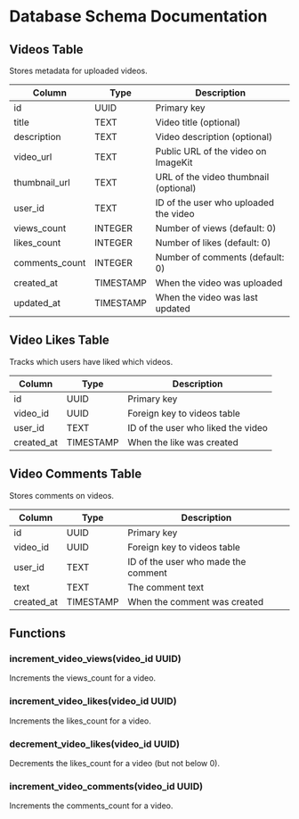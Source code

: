 # Database Schema Documentation

## Videos Table

Stores metadata for uploaded videos.

| Column         | Type      | Description                           |
| -------------- | --------- | ------------------------------------- |
| id             | UUID      | Primary key                           |
| title          | TEXT      | Video title (optional)                |
| description    | TEXT      | Video description (optional)          |
| video_url      | TEXT      | Public URL of the video on ImageKit   |
| thumbnail_url  | TEXT      | URL of the video thumbnail (optional) |
| user_id        | TEXT      | ID of the user who uploaded the video |
| views_count    | INTEGER   | Number of views (default: 0)          |
| likes_count    | INTEGER   | Number of likes (default: 0)          |
| comments_count | INTEGER   | Number of comments (default: 0)       |
| created_at     | TIMESTAMP | When the video was uploaded           |
| updated_at     | TIMESTAMP | When the video was last updated       |

## Video Likes Table

Tracks which users have liked which videos.

| Column     | Type      | Description                        |
| ---------- | --------- | ---------------------------------- |
| id         | UUID      | Primary key                        |
| video_id   | UUID      | Foreign key to videos table        |
| user_id    | TEXT      | ID of the user who liked the video |
| created_at | TIMESTAMP | When the like was created          |

## Video Comments Table

Stores comments on videos.

| Column     | Type      | Description                         |
| ---------- | --------- | ----------------------------------- |
| id         | UUID      | Primary key                         |
| video_id   | UUID      | Foreign key to videos table         |
| user_id    | TEXT      | ID of the user who made the comment |
| text       | TEXT      | The comment text                    |
| created_at | TIMESTAMP | When the comment was created        |

## Functions

### increment_video_views(video_id UUID)

Increments the views_count for a video.

### increment_video_likes(video_id UUID)

Increments the likes_count for a video.

### decrement_video_likes(video_id UUID)

Decrements the likes_count for a video (but not below 0).

### increment_video_comments(video_id UUID)

Increments the comments_count for a video.
